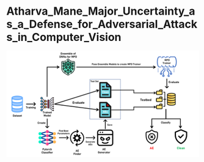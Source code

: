 # Atharva_Mane_Major_Uncertainty_as_a_Defense_for_Adversarial_Attacks_in_Computer_Vision


<p align="center">
  <img src="Architechture Diagram.png?raw=true" title="Flow Daigram">
</p>
<br />
